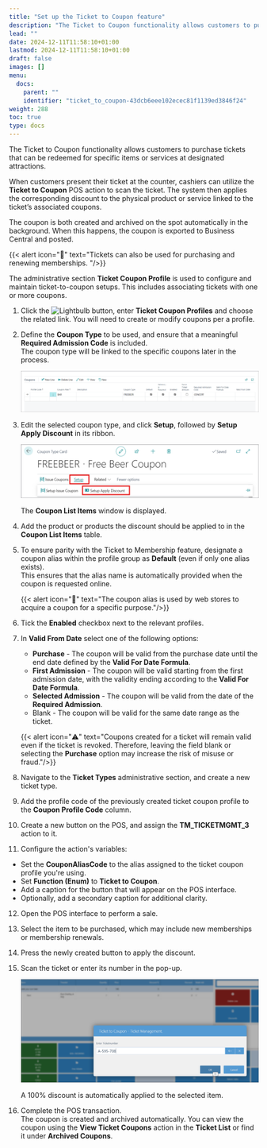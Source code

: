 ```yaml
---
title: "Set up the Ticket to Coupon feature"
description: "The Ticket to Coupon functionality allows customers to purchase tickets that can be redeemed for specific items or services at designated attractions."
lead: ""
date: 2024-12-11T11:58:10+01:00
lastmod: 2024-12-11T11:58:10+01:00
draft: false
images: []
menu:
  docs:
    parent: ""
    identifier: "ticket_to_coupon-43dcb6eee102ecec81f1139ed3846f24"
weight: 288
toc: true
type: docs
---
```


The Ticket to Coupon functionality allows customers to purchase tickets that can be redeemed for specific items or services at designated attractions. 

When customers present their ticket at the counter, cashiers can utilize the **Ticket to Coupon** POS action to scan the ticket. The system then applies the corresponding discount to the physical product or service linked to the ticket’s associated coupons. 

The coupon is both created and archived on the spot automatically in the background. When this happens, the coupon is exported to Business Central and posted.     

   {{< alert icon="📝" text="Tickets can also be used for purchasing and renewing memberships. "/>}}


The administrative section **Ticket Coupon Profile** is used to configure and maintain ticket-to-coupon setups. This includes associating tickets with one or more coupons.

1. Click the ![Lightbulb](Lightbulb_icon.PNG) button, enter **Ticket Coupon Profiles** and choose the related link.
   You will need to create or modify coupons per a profile.
2. Define the **Coupon Type** to be used, and ensure that a meaningful **Required Admission Code** is included.     
   The coupon type will be linked to the specific coupons later in the process. 

   ![ticket_coupon_profile](images/ticket_coupon_profiles.png)

3. Edit the selected coupon type, and click **Setup**, followed by **Setup Apply Discount** in its ribbon.      

   ![setup_apply_discount](images/setup_apply_discount.png)        

   The **Coupon List Items** window is displayed.

4. Add the product or products the discount should be applied to in the **Coupon List Items** table.

5. To ensure parity with the Ticket to Membership feature, designate a coupon alias within the profile group as **Default** (even if only one alias exists).      
   This ensures that the alias name is automatically provided when the coupon is requested online.       

   {{< alert icon="📝" text="The coupon alias is used by web stores to acquire a coupon for a specific purpose."/>}}

6. Tick the **Enabled** checkbox next to the relevant profiles.
7. In **Valid From Date** select one of the following options:    
   - **Purchase** - The coupon will be valid from the purchase date until the end date defined by the **Valid For Date Formula**.
   - **First Admission** - The coupon will be valid starting from the first admission date, with the validity ending according to the **Valid For Date Formula**. 
   - **Selected Admission** - The coupon will be valid from the date of the **Required Admission**.
   - Blank - The coupon will be valid for the same date range as the ticket. 

   {{< alert icon="⚠️" text="Coupons created for a ticket will remain valid even if the ticket is revoked. Therefore, leaving the field blank or selecting the <b>Purchase</b> option may increase the risk of misuse or fraud."/>}}

8. Navigate to the **Ticket Types** administrative section, and create a new ticket type. 
9.  Add the profile code of the previously created ticket coupon profile to the **Coupon Profile Code** column. 
10. Create a new button on the POS, and assign the **TM_TICKETMGMT_3** action to it. 
11. Configure the action's variables:     
   - Set the **CouponAliasCode** to the alias assigned to the ticket coupon profile you're using.
   - Set **Function (Enum)** to **Ticket to Coupon**. 
   - Add a caption for the button that will appear on the POS interface.
   - Optionally, add a secondary caption for additional clarity.

12. Open the POS interface to perform a sale. 
13. Select the item to be purchased, which may include new memberships or membership renewals.
14. Press the newly created button to apply the discount.      
15. Scan the ticket or enter its number in the pop-up.      

    ![pos_ticket_to_coupon](Images/pos_ticket_to_coupon.png)

    A 100% discount is automatically applied to the selected item. 
16. Complete the POS transaction.     
    The coupon is created and archived automatically. You can view the coupon using the **View Ticket Coupons** action in the **Ticket List** or find it under **Archived Coupons**.
